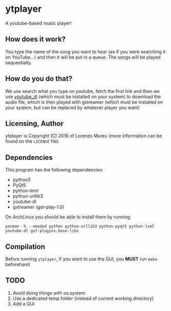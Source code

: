 # ytplayer
A youtube-based music player!

## How does it work?
You type the name of the song you want to hear (as if you were searching it on YouTube...)
and then it will be put in a queue. The songs will be played sequentially.

## How do you do that?
We use search what you type on youtube, fetch the first link and then we use
[youtube_dl](https://github.com/rg3/youtube-dl) (which must be installed on your system) to download
the audio file, which is then played with gstreamer (which must be installed on your system, but can be
replaced by whatever player you want)

## Licensing, Author
ytplayer is Copyright (C) 2016 of Lorenzo Mureu (more information can be found on the `LICENSE` file)

## Dependencies
This program has the following dependencies:
* python3
* PyQt5
* python-lxml
* python-urllib3
* youtube-dl
* gstreamer (gst-play-1.0)

On ArchLinux you should be able to install them by running:
```
pacman -S --needed python python-urllib3 python-pyqt5 python-lxml youtube-dl gst-plugins-base-libs
```
    
## Compilation
Before running `ytplayer`, if you want to use the GUI, you **MUST** run `make` beforehand

## TODO
1. Avoid doing things with os.system
2. Use a dedicated temp folder (instead of current working directory)
3. Add a GUI
